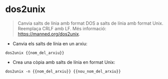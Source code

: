 # dos2unix

> Canvia salts de línia amb format DOS a salts de línia amb format Unix.
> Reemplaça CRLF amb LF.
> Més informació: <https://manned.org/dos2unix>.

- Canvia els salts de línia en un arxiu:

`dos2unix {{nom_del_arxiu}}`

- Crea una còpia amb salts de línia en format Unix:

`dos2unix -n {{nom_del_arxiu}} {{nou_nom_del_arxiu}}`
